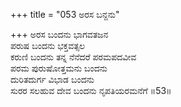 +++
title = "053 ಅರಸ ಬನ್ದನು"

+++
ಅರಸ ಬಂದನು ಭಾಗವತಜನ   
ಪರುಷ ಬಂದನು ಭಕ್ತವತ್ಸಲ   
ಕರುಣಿ ಬಂದನು ತನ್ನ ನೆನೆದರೆ ಪರಮಪದವೀವ   
ಪರಮ ಪುರುಷೋತ್ತಮನು ಬಂದನು   
ದುರಿತದುರ್ಗ ವಿಭಾಡ ಬಂದನು   
ಸುರರ ಸಲಹುವ ದೇವ ಬಂದನು ನೃಪತಿಯರಮನೆಗೆ    ॥53॥